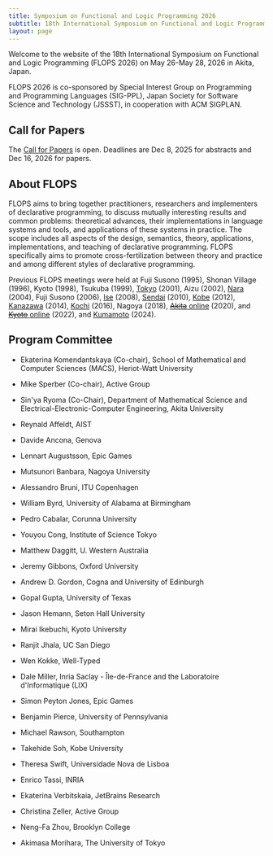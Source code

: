 ```yaml
---
title: Symposium on Functional and Logic Programming 2026
subtitle: 18th International Symposium on Functional and Logic Programming
layout: page
---
```


Welcome to the website of the 18th International Symposium on
Functional and Logic Programming (FLOPS 2026) on May 26-May 28, 2026
in Akita, Japan.

FLOPS 2026 is
co-sponsored by Special Interest Group on Programming and Programming
Languages (SIG-PPL), Japan Society for Software Science and Technology
(JSSST), in cooperation with ACM SIGPLAN.

## Call for Papers

The [Call for Papers](cfp/) is open.  Deadlines are Dec 8, 2025 for
abstracts and Dec 16, 2026 for papers.

## About FLOPS

FLOPS aims to bring together practitioners, researchers and
implementers of declarative programming, to discuss mutually
interesting results and common problems: theoretical advances, their
implementations in language systems and tools, and applications of
these systems in practice. The scope includes all aspects of the
design, semantics, theory, applications, implementations, and teaching
of declarative programming. FLOPS specifically aims to promote
cross-fertilization between theory and practice and among different
styles of declarative programming.

Previous FLOPS meetings were held at Fuji Susono (1995), Shonan
Village (1996), Kyoto (1998), Tsukuba (1999),
[Tokyo](https://www.ueda.info.waseda.ac.jp/flops2001/) (2001), Aizu
(2002), [Nara](http://www.cs.tsukuba.ac.jp/~kam/flops2004/) (2004),
Fuji Susono (2006),
[Ise](http://www.math.nagoya-u.ac.jp/~garrigue/FLOPS2008/) (2008),
[Sendai](https://web.archive.org/web/20161224011357/http://www.kb.ecei.tohoku.ac.jp/flops2010/wiki/index.php?FrontPage)
(2010), [Kobe](http://www.org.kobe-u.ac.jp/flops2012/) (2012),
[Kanazawa](http://www.jaist.ac.jp/flops2014/) (2014),
[Kochi](http://www.info.kochi-tech.ac.jp/FLOPS2016/#pc) (2016), Nagoya
(2018), [<del>Akita</del>
online](https://www.ipl.riec.tohoku.ac.jp/FLOPS2020/#program) (2020),
and [<del>Kyoto</del>
online](https://conf.researchr.org/home/flops-2022) (2022),
and [Kumamoto](https://functional-logic.org/events/flops/2024/) (2024).

## Program Committee

- Ekaterina Komendantskaya (Co-chair), School of Mathematical and
  Computer Sciences (MACS), Heriot-Watt University
- Mike Sperber (Co-chair), Active Group
- Sin'ya Ryoma (Co-Chair), Department of Mathematical Science and Electrical-Electronic-Computer Engineering, Akita University

- Reynald Affeldt, AIST 
- Davide Ancona, Genova 
- Lennart Augustsson, Epic Games
- Mutsunori Banbara, Nagoya University
- Alessandro  Bruni, ITU Copenhagen
- William Byrd, University of Alabama at Birmingham
- Pedro Cabalar, Corunna University
- Youyou Cong, Institute of Science Tokyo
- Matthew Daggitt, U. Western Australia
- Jeremy Gibbons, Oxford University
- Andrew D. Gordon, Cogna and University of Edinburgh
- Gopal Gupta, University of Texas
- Jason Hemann, Seton Hall University
- Mirai Ikebuchi, Kyoto University
- Ranjit Jhala, UC San Diego
- Wen Kokke, Well-Typed
- Dale Miller, Inria Saclay - Île-de-France and the Laboratoire d'Informatique (LIX)
- Simon Peyton Jones, Epic Games
- Benjamin Pierce, University of Pennsylvania
- Michael Rawson, Southampton
- Takehide Soh, Kobe University
- Theresa Swift, Universidade Nova de Lisboa
- Enrico Tassi, INRIA
- Ekaterina Verbitskaia, JetBrains Research
- Christina Zeller, Active Group
- Neng-Fa Zhou, Brooklyn College
- Akimasa Morihara, The University of Tokyo
